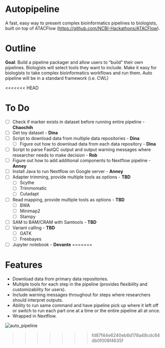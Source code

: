 # Autopipeline
A fast, easy way to present complex bioinformatics pipelines to biologists, built on top of ATACFlow (https://github.com/NCBI-Hackathons/ATACFlow).

# Outline
**Goal**: Build a pipeline packager and allow users to “build” their own pipelines. Biologists will select tools they want to include. Make it easy for biologists to take complex bioinformatics workflows and run them. Auto pipeline will be in a standard framework (i.e. CWL)

<<<<<<< HEAD
# To Do
- [ ] Check if marker exists in dataset before running entire pipeline - **Chaochih**
- [ ] Get toy dataset - **Dina**
- [ ] Script to download data from multiple data repositories - **Dina**
    - [ ] Figure out how to download data from each data repository - **Dina**
- [ ] Script to parse FastQC output and output warning messages where researcher needs to make decision - **Rob**
- [ ] Figure out how to add additional components to Nextflow pipeline - **Anney**
- [ ] Install Java to run Nextflow on Google server - **Anney**
- [ ] Adapter trimming, provide multiple tools as options - **TBD**
    - [ ] Scythe
    - [ ] Trimmomatic
    - [ ] Cutadapt
- [ ] Read mapping, provide multiple tools as options - **TBD**
    - [ ] BWA
    - [ ] Minimap2
    - [ ] Stampy
- [ ] SAM to BAM/CRAM with Samtools - **TBD**
- [ ] Variant calling - **TBD**
    - [ ] GATK
    - [ ] Freebayes
- [ ] Jupyter notebook - **Devante**
=======
# Features 
* Download data from primary data repositories. 
* Multiple tools for each step in the pipeline (provides flexibility and customizability for users).
* Include warning messages throughout for steps where researchers should interpret outputs.
* Ability to run same command and have pipeline pick up where it left off or switch to run each part one at a time or the entire pipeline all at once. 
* Wrapped in Nextflow. 

![auto_pipeline](https://user-images.githubusercontent.com/29574436/43094530-38ad445e-8e81-11e8-8d79-653be0fcd6b7.png)

>>>>>>> fd87f44e6240eb6d178a48cdc64db0f008f4635f
